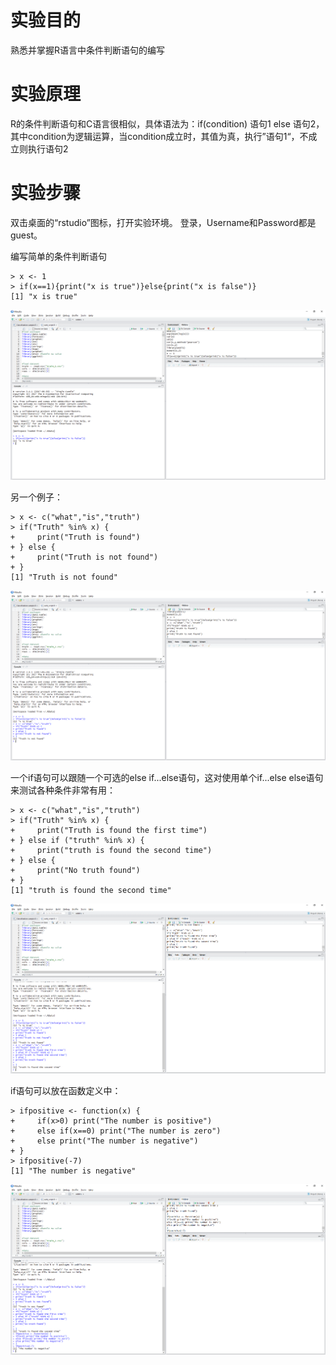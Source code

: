 # 实验目的

熟悉并掌握R语言中条件判断语句的编写

# 实验原理

R的条件判断语句和C语言很相似，具体语法为：if\(condition\) 语句1 else 语句2，其中condition为逻辑运算，当condition成立时，其值为真，执行”语句1“，不成立则执行语句2

# 实验步骤

双击桌面的“rstudio”图标，打开实验环境。
登录，Username和Password都是guest。

编写简单的条件判断语句

```
> x <- 1
> if(x==1){print("x is true")}else{print("x is false")}
[1] "x is true"
```

![](/images/1-1-10-1.png)

另一个例子：

```
> x <- c("what","is","truth")
> if("Truth" %in% x) {
+     print("Truth is found")
+ } else {
+     print("Truth is not found")
+ }
[1] "Truth is not found"
```

![](/images/1-1-10-2.png)

一个if语句可以跟随一个可选的else if...else语句，这对使用单个if...else else语句来测试各种条件非常有用：

```
> x <- c("what","is","truth")
> if("Truth" %in% x) {
+     print("Truth is found the first time")
+ } else if ("truth" %in% x) {
+     print("truth is found the second time")
+ } else {
+     print("No truth found")
+ }
[1] "truth is found the second time"
```

![](/images/1-1-10-3.png)

if语句可以放在函数定义中：

```
> ifpositive <- function(x) {
+     if(x>0) print("The number is positive")
+     else if(x==0) print("The number is zero")
+     else print("The number is negative")
+ }
> ifpositive(-7)
[1] "The number is negative"
```

![](/images/1-1-10-4.png)
